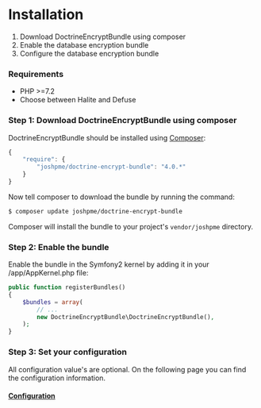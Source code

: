 # Installation

1. Download DoctrineEncryptBundle using composer
2. Enable the database encryption bundle
3. Configure the database encryption bundle

### Requirements

 - PHP >=7.2
 - Choose between Halite and Defuse

### Step 1: Download DoctrineEncryptBundle using composer

DoctrineEncryptBundle should be installed using [Composer](http://getcomposer.org/):

``` js
{
    "require": {
        "joshpme/doctrine-encrypt-bundle": "4.0.*"
    }
}
```

Now tell composer to download the bundle by running the command:

``` bash
$ composer update joshpme/doctrine-encrypt-bundle
```

Composer will install the bundle to your project's `vendor/joshpme` directory.

### Step 2: Enable the bundle

Enable the bundle in the Symfony2 kernel by adding it in your /app/AppKernel.php file:

``` php
public function registerBundles()
{
    $bundles = array(
        // ...
        new DoctrineEncryptBundle\DoctrineEncryptBundle(),
    );
}
```

### Step 3: Set your configuration

All configuration value's are optional.
On the following page you can find the configuration information.

#### [Configuration](https://github.com/joshpme/DoctrineEncryptBundle/blob/master/Resources/doc/configuration.md)
